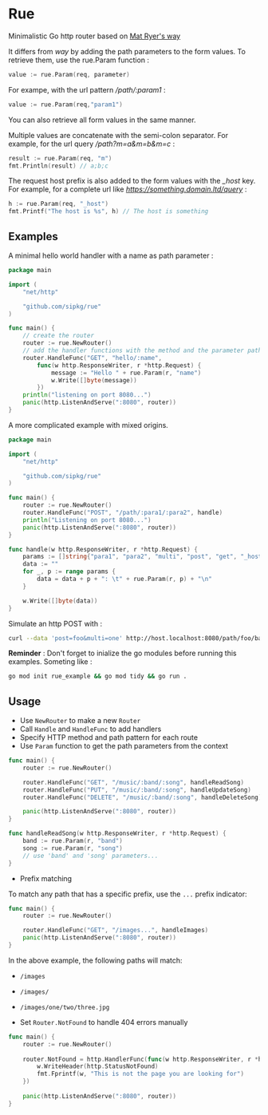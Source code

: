 # Rue
Minimalistic Go http router based on [Mat Ryer's way](https://github.com/matryer/way)

It differs from _way_ by adding the path parameters to the form values.
To retrieve them, use the rue.Param function :
```go
value := rue.Param(req, parameter)
```

For exampe, with the url pattern _/path/:param1_ :
```go
value := rue.Param(req,"param1")
```

You can also retrieve all form values in the same manner.

Multiple values are concatenate with the semi-colon separator. 
For example, for the url query _/path?m=a&m=b&m=c_ :
```go
result := rue.Param(req, "m")
fmt.Println(result) // a;b;c
```

The request host prefix is also added to the form values with the *_host* key.
For example, for a complete url like _https://something.domain.ltd/query_ :
```go
h := rue.Param(req, "_host")
fmt.Printf("The host is %s", h) // The host is something
```

## Examples

A minimal hello world handler with a name as path parameter :

```go
package main

import (
	"net/http"

	"github.com/sipkg/rue"
)

func main() {
	// create the router
	router := rue.NewRouter()
	// add the handler functions with the method and the parameter path
	router.HandleFunc("GET", "hello/:name",
		func(w http.ResponseWriter, r *http.Request) {
			message := "Hello " + rue.Param(r, "name")
			w.Write([]byte(message))
		})
	println("listening on port 8080...")
	panic(http.ListenAndServe(":8080", router))
}
```

A more complicated example with mixed origins. 

```go
package main

import (
	"net/http"

	"github.com/sipkg/rue"
)

func main() {
	router := rue.NewRouter()
	router.HandleFunc("POST", "/path/:para1/:para2", handle)
	println("Listening on port 8080...")
	panic(http.ListenAndServe(":8080", router))
}

func handle(w http.ResponseWriter, r *http.Request) {
	params := []string{"para1", "para2", "multi", "post", "get", "_host"}
	data := ""
	for _, p := range params {
		data = data + p + ": \t" + rue.Param(r, p) + "\n"
	}

	w.Write([]byte(data))
}
```

Simulate an http POST with :
```sh
curl --data 'post=foo&multi=one' http://host.localhost:8080/path/foo/bar\?get=\bar\&multi\=two\&multi\=three
```

**Reminder** : Don't forget to inialize the go modules before running 
this examples. Someting like :

```sh
go mod init rue_example && go mod tidy && go run .
```

## Usage

* Use `NewRouter` to make a new `Router`
* Call `Handle` and `HandleFunc` to add handlers
* Specify HTTP method and path pattern for each route
* Use `Param` function to get the path parameters from the context

```go
func main() {
	router := rue.NewRouter()

	router.HandleFunc("GET", "/music/:band/:song", handleReadSong)
	router.HandleFunc("PUT", "/music/:band/:song", handleUpdateSong)
	router.HandleFunc("DELETE", "/music/:band/:song", handleDeleteSong)

	panic(http.ListenAndServe(":8080", router))
}

func handleReadSong(w http.ResponseWriter, r *http.Request) {
	band := rue.Param(r, "band")
	song := rue.Param(r, "song")
	// use 'band' and 'song' parameters...
}
```

* Prefix matching

To match any path that has a specific prefix, use the `...` prefix indicator:

```go
func main() {
	router := rue.NewRouter()

	router.HandleFunc("GET", "/images...", handleImages)
	panic(http.ListenAndServe(":8080", router))
}
```

In the above example, the following paths will match:

* `/images`
* `/images/`
* `/images/one/two/three.jpg`

* Set `Router.NotFound` to handle 404 errors manually

```go
func main() {
	router := rue.NewRouter()
	
	router.NotFound = http.HandlerFunc(func(w http.ResponseWriter, r *http.Request) {
		w.WriteHeader(http.StatusNotFound)
		fmt.Fprintf(w, "This is not the page you are looking for")
	})
	
	panic(http.ListenAndServe(":8080", router))
}
```